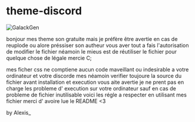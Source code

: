 # theme-discord
<img alt="GalackGen" src="https://lh3.googleusercontent.com/7N91dMuah3OjfZFhlpddRpia_-U_B8cRoeRM9nuUl-9-u9cIRGkaebSjF2UpCQLps0AtnSpB97yELX8iUxFzMO9XbxbJ4dlwt-rAOUfqfGcZG6C4Em-p8zjdBcXgKXvROyk0oaz74jjZeRl20iX6GUwUKnAHs6_9M6q6anEek9vsIWSVBotisb4LgJX2piOB4oL2ppabNElWrLo_LX7Ie9NXAnvZPhiW9IugoSX9jOo1_33tiAwcvOwq_VRtyZFkftSimvzoKxLijNPzYoI9qaDKhWuo36-VbZ2cnoI_2elqO6XSZ0ddO2f-kQ_K3650A5mKSkbjhmCl85av84xvFukuJCDs4S_gKG2jfVZX8UxmYmSQ2kT_06GyuH_McEoPGSs5M0_w60-CAvh3OUCuKQIWzEt7tqOq4ZBCYF4Tv_TfCFaiY5GzuddJoBo-JEK4ElwTg6Gw6fHrwDitw_oREsYUYAe0qtHhttm5cOaEo1-bNKBDnK-8ujV0W1RLgnMHTCI3eLzTluyR5curWPQxnKfDd3oksd8AZ3EM1Xyji6Q_-hEOmWCrw-5lQjK_WZ-9k-7CPIj8_YX8MMivvrDerNcnwoEGUfHmvIzUwjSSEHs1mQjgH8I_n-HgowBlIllelh8ABIqTlWKZWGh8C8bVXwb4MN35BqQFVIR2VAKU8UH6nI8O7yFKuQERpzzvUzjgtJ37EFEvIwO0jYcpv2XFCO0=s600-no?authuser=1">

bonjour mes theme son gratuite mais je préfère être avertie en cas de reuplode ou alore 
préssiser son autheur vous aver tout a fais l'autorisation de modifier le fichier 
néamoin le mieus est de réutiliser le fichier pour quelque chose de légale mercie C;

mes ficher css ne comptiene aucun code maveillant ou indesirable a votre ordinateur
et votre discorde mes néamoin verifier toujoure la source du fichier avant installation 
et execution vous aite avertie je ne prent pas en charge les probleme d' execution sur
votre ordinateur sauf en cas de probleme de fichier inutilisable voici les régle
a respecter en utilisant mes fichier merci d' avoire lue le README <3

by Alexis_

